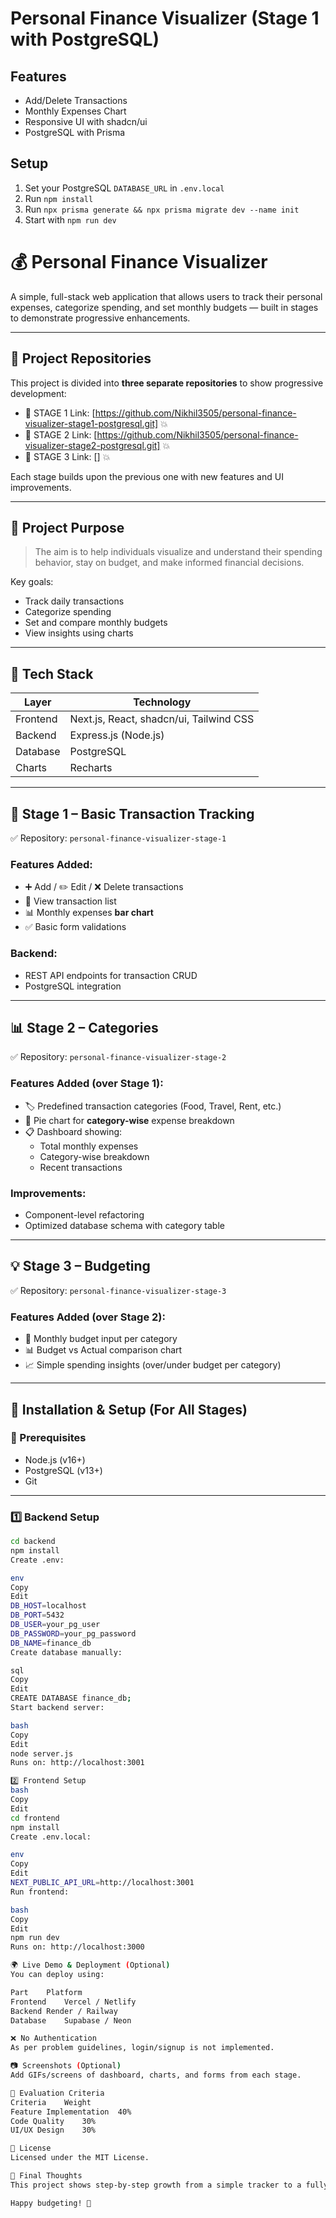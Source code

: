 # Personal Finance Visualizer (Stage 1 with PostgreSQL)

## Features
- Add/Delete Transactions
- Monthly Expenses Chart
- Responsive UI with shadcn/ui
- PostgreSQL with Prisma

## Setup

1. Set your PostgreSQL `DATABASE_URL` in `.env.local`
2. Run `npm install`
3. Run `npx prisma generate && npx prisma migrate dev --name init`
4. Start with `npm run dev`


# 💰 Personal Finance Visualizer

A simple, full-stack web application that allows users to track their personal expenses, categorize spending, and set monthly budgets — built in stages to demonstrate progressive enhancements.

---

## 📁 Project Repositories

This project is divided into **three separate repositories** to show progressive development:

- 🔹 STAGE 1 Link: [https://github.com/Nikhil3505/personal-finance-visualizer-stage1-postgresql.git] 💥
- 🔹 STAGE 2 Link: [https://github.com/Nikhil3505/personal-finance-visualizer-stage2-postgresql.git] 💥
- 🔹 STAGE 3 Link: [] 💥

Each stage builds upon the previous one with new features and UI improvements.

---

## 📌 Project Purpose

> The aim is to help individuals visualize and understand their spending behavior, stay on budget, and make informed financial decisions.

Key goals:
- Track daily transactions
- Categorize spending
- Set and compare monthly budgets
- View insights using charts

---

## 🧱 Tech Stack

| Layer        | Technology         |
|--------------|--------------------|
| Frontend     | Next.js, React, shadcn/ui, Tailwind CSS |
| Backend      | Express.js (Node.js) |
| Database     | PostgreSQL          |
| Charts       | Recharts            |

---

## 🚦 Stage 1 – Basic Transaction Tracking

✅ Repository: `personal-finance-visualizer-stage-1`

### Features Added:
- ➕ Add / ✏️ Edit / ❌ Delete transactions
- 📄 View transaction list
- 📊 Monthly expenses **bar chart**
- ✅ Basic form validations

### Backend:
- REST API endpoints for transaction CRUD
- PostgreSQL integration

---

## 📊 Stage 2 – Categories

✅ Repository: `personal-finance-visualizer-stage-2`

### Features Added (over Stage 1):
- 🏷️ Predefined transaction categories (Food, Travel, Rent, etc.)
- 🥧 Pie chart for **category-wise** expense breakdown
- 📋 Dashboard showing:
  - Total monthly expenses
  - Category-wise breakdown
  - Recent transactions

### Improvements:
- Component-level refactoring
- Optimized database schema with category table

---

## 💡 Stage 3 – Budgeting

✅ Repository: `personal-finance-visualizer-stage-3`

### Features Added (over Stage 2):
- 💸 Monthly budget input per category
- 📊 Budget vs Actual comparison chart
- 📈 Simple spending insights (over/under budget per category)

---

## 🧪 Installation & Setup (For All Stages)

### 🔧 Prerequisites

- Node.js (v16+)
- PostgreSQL (v13+)
- Git

---

### 1️⃣ Backend Setup

```bash
cd backend
npm install
Create .env:

env
Copy
Edit
DB_HOST=localhost
DB_PORT=5432
DB_USER=your_pg_user
DB_PASSWORD=your_pg_password
DB_NAME=finance_db
Create database manually:

sql
Copy
Edit
CREATE DATABASE finance_db;
Start backend server:

bash
Copy
Edit
node server.js
Runs on: http://localhost:3001

2️⃣ Frontend Setup
bash
Copy
Edit
cd frontend
npm install
Create .env.local:

env
Copy
Edit
NEXT_PUBLIC_API_URL=http://localhost:3001
Run frontend:

bash
Copy
Edit
npm run dev
Runs on: http://localhost:3000

🌍 Live Demo & Deployment (Optional)
You can deploy using:

Part	Platform
Frontend	Vercel / Netlify
Backend	Render / Railway
Database	Supabase / Neon

❌ No Authentication
As per problem guidelines, login/signup is not implemented.

📷 Screenshots (Optional)
Add GIFs/screens of dashboard, charts, and forms from each stage.

📝 Evaluation Criteria
Criteria	Weight
Feature Implementation	40%
Code Quality	30%
UI/UX Design	30%

📜 License
Licensed under the MIT License.

👏 Final Thoughts
This project shows step-by-step growth from a simple tracker to a fully functional budgeting app. Each stage is isolated in its own repository, making it easy to explore specific feature implementations.

Happy budgeting! 💸
